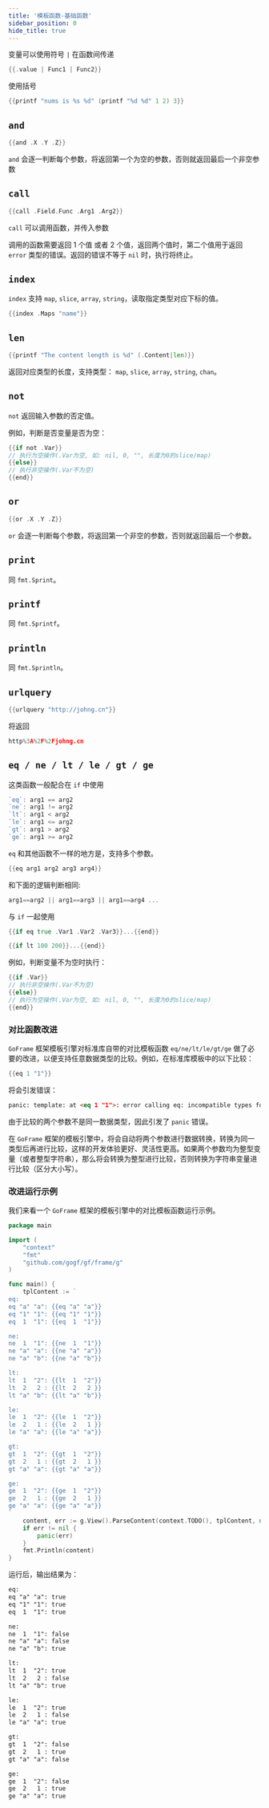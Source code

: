 ```yaml
---
title: '模板函数-基础函数'
sidebar_position: 0
hide_title: true
---
```


变量可以使用符号 `|` 在函数间传递

```go
{{.value | Func1 | Func2}}

```

使用括号

```go
{{printf "nums is %s %d" (printf "%d %d" 1 2) 3}}

```

## `and`

```go
{{and .X .Y .Z}}

```

`and` 会逐一判断每个参数，将返回第一个为空的参数，否则就返回最后一个非空参数

## `call`

```go
{{call .Field.Func .Arg1 .Arg2}}

```

`call` 可以调用函数，并传入参数

调用的函数需要返回 1 个值 或者 2 个值，返回两个值时，第二个值用于返回 `error` 类型的错误。返回的错误不等于 `nil` 时，执行将终止。

## `index`

`index` 支持 `map`, `slice`, `array`, `string`，读取指定类型对应下标的值。

```go
{{index .Maps "name"}}

```

## `len`

```go
{{printf "The content length is %d" (.Content|len)}}

```

返回对应类型的长度，支持类型： `map`, `slice`, `array`, `string`, `chan`。

## `not`

`not` 返回输入参数的否定值。

例如，判断是否变量是否为空：

```go
{{if not .Var}}
// 执行为空操作(.Var为空, 如: nil, 0, "", 长度为0的slice/map)
{{else}}
// 执行非空操作(.Var不为空)
{{end}}

```

## `or`

```go
{{or .X .Y .Z}}

```

`or` 会逐一判断每个参数，将返回第一个非空的参数，否则就返回最后一个参数。

## `print`

同 `fmt.Sprint`。

## `printf`

同 `fmt.Sprintf`。

## `println`

同 `fmt.Sprintln`。

## `urlquery`

```go
{{urlquery "http://johng.cn"}}

```

将返回

```go
http%3A%2F%2Fjohng.cn

```

## `eq / ne / lt / le / gt / ge`

这类函数一般配合在 `if` 中使用

```go
`eq`: arg1 == arg2
`ne`: arg1 != arg2
`lt`: arg1 < arg2
`le`: arg1 <= arg2
`gt`: arg1 > arg2
`ge`: arg1 >= arg2

```

`eq` 和其他函数不一样的地方是，支持多个参数。

```go
{{eq arg1 arg2 arg3 arg4}}

```

和下面的逻辑判断相同:

```go
arg1==arg2 || arg1==arg3 || arg1==arg4 ...

```

与 `if` 一起使用

```go
{{if eq true .Var1 .Var2 .Var3}}...{{end}}

```

```go
{{if lt 100 200}}...{{end}}

```

例如，判断变量不为空时执行：

```go
{{if .Var}}
// 执行非空操作(.Var不为空)
{{else}}
// 执行为空操作(.Var为空, 如: nil, 0, "", 长度为0的slice/map)
{{end}}

```

### 对比函数改进

`GoFrame` 框架模板引擎对标准库自带的对比模板函数 `eq/ne/lt/le/gt/ge` 做了必要的改进，以便支持任意数据类型的比较。例如，在标准库模板中的以下比较：

```go
{{eq 1 "1"}}

```

将会引发错误：

```html
panic: template: at <eq 1 "1">: error calling eq: incompatible types for comparison

```

由于比较的两个参数不是同一数据类型，因此引发了 `panic` 错误。

在 `GoFrame` 框架的模板引擎中，将会自动将两个参数进行数据转换，转换为同一类型后再进行比较，这样的开发体验更好、灵活性更高。如果两个参数均为整型变量（或者整型字符串），那么将会转换为整型进行比较，否则转换为字符串变量进行比较（区分大小写）。

### 改进运行示例

我们来看一个 `GoFrame` 框架的模板引擎中的对比模板函数运行示例。

```go
package main

import (
	"context"
	"fmt"
	"github.com/gogf/gf/frame/g"
)

func main() {
	tplContent := `
eq:
eq "a" "a": {{eq "a" "a"}}
eq "1" "1": {{eq "1" "1"}}
eq  1  "1": {{eq  1  "1"}}

ne:
ne  1  "1": {{ne  1  "1"}}
ne "a" "a": {{ne "a" "a"}}
ne "a" "b": {{ne "a" "b"}}

lt:
lt  1  "2": {{lt  1  "2"}}
lt  2   2 : {{lt  2   2 }}
lt "a" "b": {{lt "a" "b"}}

le:
le  1  "2": {{le  1  "2"}}
le  2   1 : {{le  2   1 }}
le "a" "a": {{le "a" "a"}}

gt:
gt  1  "2": {{gt  1  "2"}}
gt  2   1 : {{gt  2   1 }}
gt "a" "a": {{gt "a" "a"}}

ge:
ge  1  "2": {{ge  1  "2"}}
ge  2   1 : {{ge  2   1 }}
ge "a" "a": {{ge "a" "a"}}
`
	content, err := g.View().ParseContent(context.TODO(), tplContent, nil)
	if err != nil {
		panic(err)
	}
	fmt.Println(content)
}
```

运行后，输出结果为：

```html
eq:
eq "a" "a": true
eq "1" "1": true
eq  1  "1": true

ne:
ne  1  "1": false
ne "a" "a": false
ne "a" "b": true

lt:
lt  1  "2": true
lt  2   2 : false
lt "a" "b": true

le:
le  1  "2": true
le  2   1 : false
le "a" "a": true

gt:
gt  1  "2": false
gt  2   1 : true
gt "a" "a": false

ge:
ge  1  "2": false
ge  2   1 : true
ge "a" "a": true

```